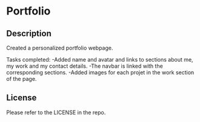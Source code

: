 # Portfolio

## Description

Created a personalized portfolio webpage.

Tasks completed:
-Added name and avatar and links to sections about me, my work and my contact details.
-The navbar is linked with the corresponding sections.
-Added images for each projet in the work section of the page.

## License
Please refer to the LICENSE in the repo.
